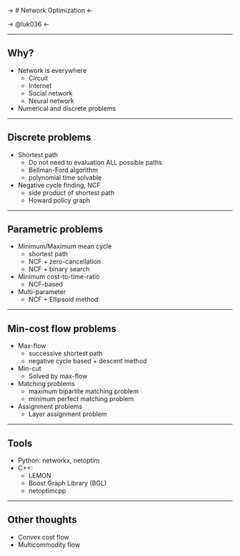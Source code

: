-> # Network Optimization <-

-> @luk036 <-

---

## Why?

- Network is everywhere
  - Circuit
  - Internet
  - Social network
  - Neural network
- Numerical and discrete problems

---

## Discrete problems

- Shortest path
  - Do not need to evaluation ALL possible paths
  - Bellman-Ford algorithm
  - polynomial time solvable
- Negative cycle finding, NCF
  - side product of shortest path
  - Howard policy graph

---

## Parametric problems

- Minimum/Maximum mean cycle
  - shortest path
  - NCF + zero-cancellation
  - NCF + binary search
- Minimum cost-to-time-ratio
  - NCF-based
- Multi-parameter
  - NCF + Ellipsoid method

---

## Min-cost flow problems

- Max-flow
  - successive shortest path
  - negative cycle based + descent method
- Min-cut
  - Solved by max-flow
- Matching problems
  - maximum bipartite matching problem
  - minimum perfect matching problem
- Assignment problems
  - Layer assignment problem

---

## Tools

- Python: networkx, netoptim
- C++:
  - LEMON
  - Boost Graph Library (BGL)
  - netoptimcpp

---

## Other thoughts

- Convex cost flow
- Multicommodity flow
